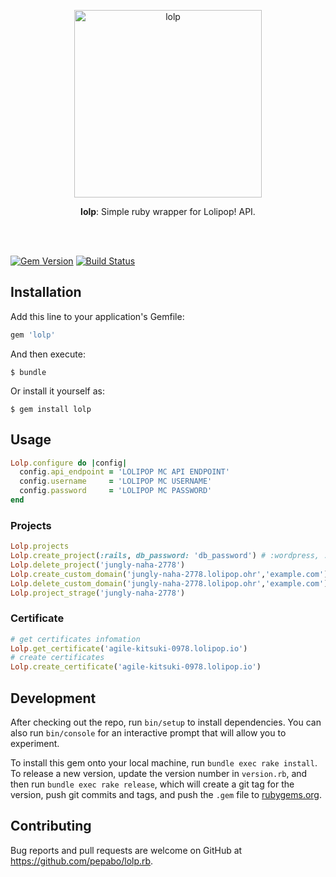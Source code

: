 <p align="center"><img src="https://raw.githubusercontent.com/pepabo/lolp.rb/images/lolipop-logo-by-gmo-pepabo.png" width="300" alt="lolp" /></p><p align="center"><strong>lolp</strong>: Simple ruby wrapper for Lolipop! API.</p> <br /> <br />

[![Gem Version](https://img.shields.io/gem/v/lolp.svg?style=flat-square)](https://rubygems.org/gems/lolp)
[![Build Status](https://img.shields.io/travis/pepabo/lolp.rb.svg?style=flat-square)](https://travis-ci.org/pepabo/lolp.rb)

## Installation

Add this line to your application's Gemfile:

```ruby
gem 'lolp'
```

And then execute:

    $ bundle

Or install it yourself as:

    $ gem install lolp

## Usage

```ruby
Lolp.configure do |config|
  config.api_endpoint = 'LOLIPOP MC API ENDPOINT'
  config.username     = 'LOLIPOP MC USERNAME'
  config.password     = 'LOLIPOP MC PASSWORD'
end
```

### Projects

```ruby
Lolp.projects
Lolp.create_project(:rails, db_password: 'db_password') # :wordpress, :php, ...
Lolp.delete_project('jungly-naha-2778')
Lolp.create_custom_domain('jungly-naha-2778.lolipop.ohr','example.com')
Lolp.delete_custom_domain('jungly-naha-2778.lolipop.ohr','example.com')
Lolp.project_strage('jungly-naha-2778')
```

### Certificate

```ruby
# get certificates infomation
Lolp.get_certificate('agile-kitsuki-0978.lolipop.io')
# create certificates
Lolp.create_certificate('agile-kitsuki-0978.lolipop.io')
```

## Development

After checking out the repo, run `bin/setup` to install dependencies. You can also run `bin/console` for an interactive prompt that will allow you to experiment.

To install this gem onto your local machine, run `bundle exec rake install`. To release a new version, update the version number in `version.rb`, and then run `bundle exec rake release`, which will create a git tag for the version, push git commits and tags, and push the `.gem` file to [rubygems.org](https://rubygems.org).

## Contributing


Bug reports and pull requests are welcome on GitHub at https://github.com/pepabo/lolp.rb.
